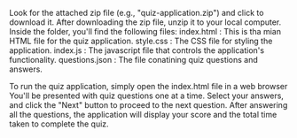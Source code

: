 Look for the attached zip file (e.g., "quiz-application.zip") and click to download it.
After downloading the zip file, unzip it to your local computer.
Inside the folder, you'll find the following files:
  index.html : This is tha mian HTML file for the quiz application.
  style.css : The CSS file for styling the application.
  index.js : The javascript file that controls the application's functionality.
  questions.json : The file conatining quiz questions and answers.

To run the quiz application, simply open the index.html file in a web browser You'll be presented with quiz questions one at a time. 
Select your answers, and click the "Next" button to proceed to the next question.
After answering all the questions, the application will display your score and the total time taken to complete the quiz.

